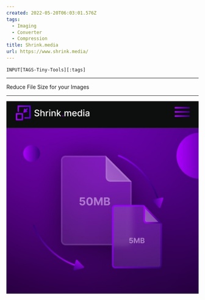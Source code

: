 ```yaml
---
created: 2022-05-20T06:03:01.576Z
tags: 
  - Imaging
  - Converter
  - Compression
title: Shrink.media
url: https://www.shrink.media/
---
```

```meta-bind
INPUT[TAGS-Tiny-Tools][:tags]
```

___
Reduce File Size for your Images
___

![](_attachments/shrink-media.jpg)
